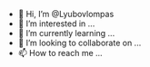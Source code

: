 - 👋 Hi, I’m @Lyubovlompas
- 👀 I’m interested in ...
- 🌱 I’m currently learning ...
- 💞️ I’m looking to collaborate on ...
- 📫 How to reach me ...

<!---
Lyubovlompas/Lyubovlompas is a ✨ special ✨ repository because its `README.md` (this file) appears on your GitHub profile.
You can click the Preview link to take a look at your changes.
--->
